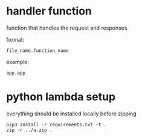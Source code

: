 # handler function

function that handles the request and responses

format:

`file_name.function_name`

example:

`app.app`

# python lambda setup

everything should be installed locally before zipping

```
pip3 install -r requirements.txt -t .
zip -r ../a.zip .
```
